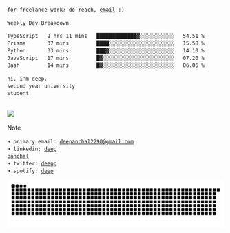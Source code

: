 <code>for freelance work? do reach, [email](mailto:deepanchal2290@gmail.com) :)</code><br>

<code>Weekly Dev Breakdown </code><br>
<!--START_SECTION:waka-->

```txt
TypeScript   2 hrs 11 mins   █████████████▓░░░░░░░░░░░   54.51 %
Prisma       37 mins         ████░░░░░░░░░░░░░░░░░░░░░   15.58 %
Python       33 mins         ███▓░░░░░░░░░░░░░░░░░░░░░   14.10 %
JavaScript   17 mins         █▓░░░░░░░░░░░░░░░░░░░░░░░   07.20 %
Bash         14 mins         █▓░░░░░░░░░░░░░░░░░░░░░░░   06.06 %
```

<!--END_SECTION:waka-->

<code>hi, i'm deep.</code><br>
<code>second year university student</code><br><br>


[![](https://komarev.com/ghpvc/?username=Deeppanchal2108&base=1000&color=ADD8E8)](https://github.com/Deeppanchal2108)

> [!NOTE]
><code>➜ primary email: [deepanchal2290@gmail.com](mailto:deepanchal2290@gmail.com)</code><br>
> <code>➜ linkedin: [deep panchal](https://www.linkedin.com/in/deep-panchal-123299292/)</code><br>
> <code>➜ twitter: [deepp](https://x.com/deepp2108)</code><br>
> <code>➜ spotify: [deep](https://open.spotify.com/user/31ir44gq5iylheg6bc4btvv6iz7e)</code><br>

<picture>
  <source media="(prefers-color-scheme: dark)" srcset="https://raw.githubusercontent.com/Deeppanchal2108/Deeppanchal2108/output/github-contribution-grid-snake-dark.svg">
  <source media="(prefers-color-scheme: light)" srcset="https://raw.githubusercontent.com/Deeppanchal2108/Deeppanchal2108/output/github-contribution-grid-snake.svg">
  <img alt="GitHub contribution snake animation" src="https://raw.githubusercontent.com/Deeppanchal2108/Deeppanchal2108/output/github-contribution-grid-snake.svg">
</picture>
